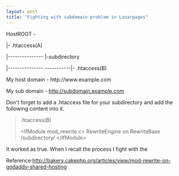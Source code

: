 ```yaml
---
layout: post
title: "Fighting with subdomain problem in Lunarpages"
---
```


HostROOT -

|- .htaccess(A)
<p style="text-align: left;">|--------------- |-subdirectory</p>
<p style="text-align: left;">|--------------- -----------|- .htaccess(B)</p>
My host domain - http://www.example.com

My sub domain - http://subdomain.example.com

Don't forget to add a .htaccess file for your subdirectory and add the following content into it.
<blockquote>.htaccess(B)

&lt;IfModule mod_rewrite.c&gt;
RewriteEngine on
RewriteBase /subdirectory/
&lt;/IfModule&gt;</blockquote>
<blockquote></blockquote>
It worked as true. When I recall the process I fight with the

Reference:http://bakery.cakephp.org/articles/view/mod-rewrite-on-godaddy-shared-hosting